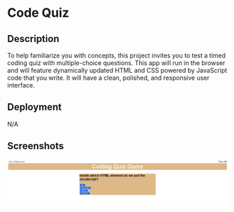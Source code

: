 # Code Quiz

## Description

To help familiarize you with concepts, this project invites you to test a timed coding quiz with multiple-choice questions. This app will run in the browser and will feature dynamically updated HTML and CSS powered by JavaScript code that you write. It will have a clean, polished, and responsive user interface. 

## Deployment

N/A

## Screenshots

![Screenshot of a demo of the webpage](./assets/images/codequiz.PNG)